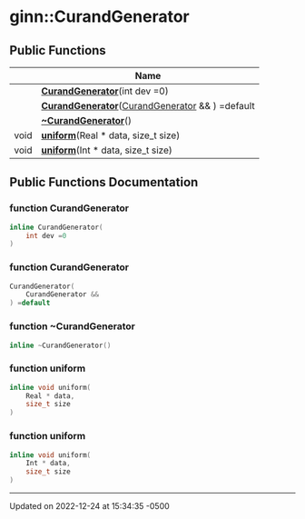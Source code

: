 # ginn::CurandGenerator




## Public Functions

<span class="api-table">

|                | Name           |
| -------------- | -------------- |
| | **[CurandGenerator](api/Classes/classginn_1_1_curand_generator.md#function-curandgenerator)**(int dev =0) |
| | **[CurandGenerator](api/Classes/classginn_1_1_curand_generator.md#function-curandgenerator)**([CurandGenerator](api/Classes/classginn_1_1_curand_generator.md) && ) =default |
| | **[~CurandGenerator](api/Classes/classginn_1_1_curand_generator.md#function-~curandgenerator)**() |
| void | **[uniform](api/Classes/classginn_1_1_curand_generator.md#function-uniform)**(Real * data, size_t size) |
| void | **[uniform](api/Classes/classginn_1_1_curand_generator.md#function-uniform)**(Int * data, size_t size) |


</span>

## Public Functions Documentation

### function CurandGenerator

```cpp
inline CurandGenerator(
    int dev =0
)
```


### function CurandGenerator

```cpp
CurandGenerator(
    CurandGenerator && 
) =default
```


### function ~CurandGenerator

```cpp
inline ~CurandGenerator()
```


### function uniform

```cpp
inline void uniform(
    Real * data,
    size_t size
)
```


### function uniform

```cpp
inline void uniform(
    Int * data,
    size_t size
)
```


-------------------------------

Updated on 2022-12-24 at 15:34:35 -0500